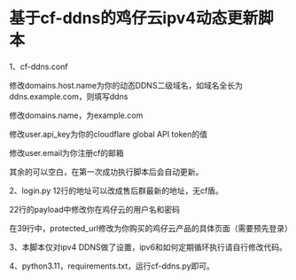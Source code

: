 # 基于cf-ddns的鸡仔云ipv4动态更新脚本

1、cf-ddns.conf

修改domains.host.name为你的动态DDNS二级域名，如域名全长为ddns.example.com，则填写ddns

修改domains.name，为example.com

修改user.api_key为你的cloudflare global API token的值

修改user.email为你注册cf的邮箱

其余的可以空白，在第一次成功执行脚本后会自动更新。

2、login.py
12行的地址可以改成售后群最新的地址，无cf盾。

22行的payload中修改你在鸡仔云的用户名和密码

在39行中，protected_url修改为你购买的鸡仔云产品的具体页面（需要预先登录）

3、本脚本仅对ipv4 DDNS做了设置，ipv6和如何定期循环执行请自行修改代码。

4、python3.11，requirements.txt，运行cf-ddns.py即可。
